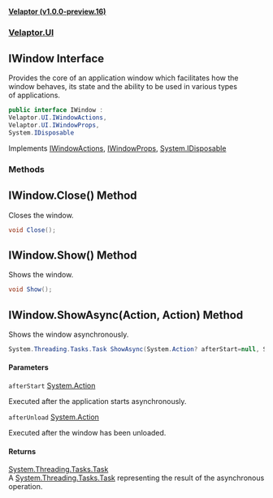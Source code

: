 #### [Velaptor (v1.0.0-preview.16)](./namespaces.md 'Velaptor Namespaces')
### [Velaptor.UI](./Velaptor.UI.md 'Velaptor.UI')

## IWindow Interface

Provides the core of an application window which facilitates how the  
window behaves, its state and the ability to be used in various types  
of applications.

```csharp
public interface IWindow :
Velaptor.UI.IWindowActions,
Velaptor.UI.IWindowProps,
System.IDisposable
```

Implements [IWindowActions](./Velaptor.UI.IWindowActions.md 'Velaptor.UI.IWindowActions'), [IWindowProps](./Velaptor.UI.IWindowProps.md 'Velaptor.UI.IWindowProps'), [System.IDisposable](https://docs.microsoft.com/en-us/dotnet/api/System.IDisposable 'System.IDisposable')
### Methods

<a name='Velaptor.UI.IWindow.Close()'></a>

## IWindow.Close() Method

Closes the window.

```csharp
void Close();
```

<a name='Velaptor.UI.IWindow.Show()'></a>

## IWindow.Show() Method

Shows the window.

```csharp
void Show();
```

<a name='Velaptor.UI.IWindow.ShowAsync(System.Action,System.Action)'></a>

## IWindow.ShowAsync(Action, Action) Method

Shows the window asynchronously.

```csharp
System.Threading.Tasks.Task ShowAsync(System.Action? afterStart=null, System.Action? afterUnload=null);
```
#### Parameters

<a name='Velaptor.UI.IWindow.ShowAsync(System.Action,System.Action).afterStart'></a>

`afterStart` [System.Action](https://docs.microsoft.com/en-us/dotnet/api/System.Action 'System.Action')

Executed after the application starts asynchronously.

<a name='Velaptor.UI.IWindow.ShowAsync(System.Action,System.Action).afterUnload'></a>

`afterUnload` [System.Action](https://docs.microsoft.com/en-us/dotnet/api/System.Action 'System.Action')

Executed after the window has been unloaded.

#### Returns
[System.Threading.Tasks.Task](https://docs.microsoft.com/en-us/dotnet/api/System.Threading.Tasks.Task 'System.Threading.Tasks.Task')  
A [System.Threading.Tasks.Task](https://docs.microsoft.com/en-us/dotnet/api/System.Threading.Tasks.Task 'System.Threading.Tasks.Task') representing the result of the asynchronous operation.